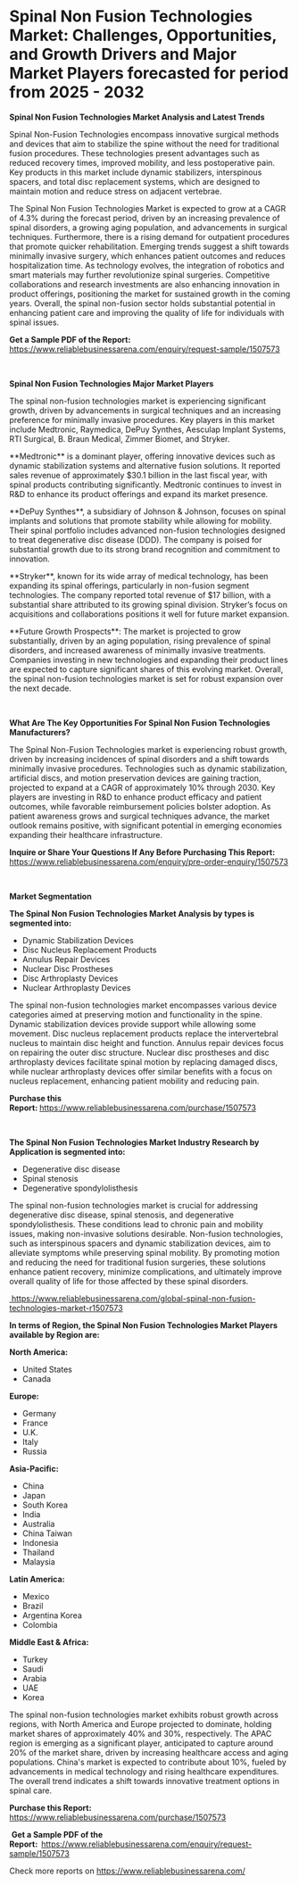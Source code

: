 <p><h1>Spinal Non Fusion Technologies Market: Challenges, Opportunities, and Growth Drivers and Major Market Players forecasted for period from 2025 - 2032</h1></p><p><strong>Spinal Non Fusion Technologies Market Analysis and Latest Trends</strong></p>
<p><p>Spinal Non-Fusion Technologies encompass innovative surgical methods and devices that aim to stabilize the spine without the need for traditional fusion procedures. These technologies present advantages such as reduced recovery times, improved mobility, and less postoperative pain. Key products in this market include dynamic stabilizers, interspinous spacers, and total disc replacement systems, which are designed to maintain motion and reduce stress on adjacent vertebrae.</p><p>The Spinal Non Fusion Technologies Market is expected to grow at a CAGR of 4.3% during the forecast period, driven by an increasing prevalence of spinal disorders, a growing aging population, and advancements in surgical techniques. Furthermore, there is a rising demand for outpatient procedures that promote quicker rehabilitation. Emerging trends suggest a shift towards minimally invasive surgery, which enhances patient outcomes and reduces hospitalization time. As technology evolves, the integration of robotics and smart materials may further revolutionize spinal surgeries. Competitive collaborations and research investments are also enhancing innovation in product offerings, positioning the market for sustained growth in the coming years. Overall, the spinal non-fusion sector holds substantial potential in enhancing patient care and improving the quality of life for individuals with spinal issues.</p></p>
<p><strong>Get a Sample PDF of the Report:&nbsp;</strong> <a href="https://www.reliablebusinessarena.com/enquiry/request-sample/1507573?utm_campaign=1892&utm_medium=2&utm_source=Github&utm_content=ia&utm_term=23032025&utm_id=spinal-non-fusion-technologies">https://www.reliablebusinessarena.com/enquiry/request-sample/1507573</a></p>
<p>&nbsp;</p>
<p><strong>Spinal Non Fusion Technologies Major Market Players</strong></p>
<p><p>The spinal non-fusion technologies market is experiencing significant growth, driven by advancements in surgical techniques and an increasing preference for minimally invasive procedures. Key players in this market include Medtronic, Raymedica, DePuy Synthes, Aesculap Implant Systems, RTI Surgical, B. Braun Medical, Zimmer Biomet, and Stryker.</p><p>**Medtronic** is a dominant player, offering innovative devices such as dynamic stabilization systems and alternative fusion solutions. It reported sales revenue of approximately $30.1 billion in the last fiscal year, with spinal products contributing significantly. Medtronic continues to invest in R&D to enhance its product offerings and expand its market presence.</p><p>**DePuy Synthes**, a subsidiary of Johnson & Johnson, focuses on spinal implants and solutions that promote stability while allowing for mobility. Their spinal portfolio includes advanced non-fusion technologies designed to treat degenerative disc disease (DDD). The company is poised for substantial growth due to its strong brand recognition and commitment to innovation.</p><p>**Stryker**, known for its wide array of medical technology, has been expanding its spinal offerings, particularly in non-fusion segment technologies. The company reported total revenue of $17 billion, with a substantial share attributed to its growing spinal division. Stryker’s focus on acquisitions and collaborations positions it well for future market expansion.</p><p>**Future Growth Prospects**: The market is projected to grow substantially, driven by an aging population, rising prevalence of spinal disorders, and increased awareness of minimally invasive treatments. Companies investing in new technologies and expanding their product lines are expected to capture significant shares of this evolving market. Overall, the spinal non-fusion technologies market is set for robust expansion over the next decade.</p></p>
<p>&nbsp;</p>
<p><strong>What Are The Key Opportunities For Spinal Non Fusion Technologies Manufacturers?</strong></p>
<p><p>The Spinal Non-Fusion Technologies market is experiencing robust growth, driven by increasing incidences of spinal disorders and a shift towards minimally invasive procedures. Technologies such as dynamic stabilization, artificial discs, and motion preservation devices are gaining traction, projected to expand at a CAGR of approximately 10% through 2030. Key players are investing in R&D to enhance product efficacy and patient outcomes, while favorable reimbursement policies bolster adoption. As patient awareness grows and surgical techniques advance, the market outlook remains positive, with significant potential in emerging economies expanding their healthcare infrastructure.</p></p>
<p><strong>Inquire or Share Your Questions If Any Before Purchasing This Report:</strong> <a href="https://www.reliablebusinessarena.com/enquiry/pre-order-enquiry/1507573?utm_campaign=1892&utm_medium=2&utm_source=Github&utm_content=ia&utm_term=23032025&utm_id=spinal-non-fusion-technologies">https://www.reliablebusinessarena.com/enquiry/pre-order-enquiry/1507573</a></p>
<p>&nbsp;</p>
<p><strong>Market Segmentation</strong></p>
<p><strong>The Spinal Non Fusion Technologies Market Analysis by types is segmented into:</strong></p>
<p><ul><li>Dynamic Stabilization Devices</li><li>Disc Nucleus Replacement Products</li><li>Annulus Repair Devices</li><li>Nuclear Disc Prostheses</li><li>Disc Arthroplasty Devices</li><li>Nuclear Arthroplasty Devices</li></ul></p>
<p><p>The spinal non-fusion technologies market encompasses various device categories aimed at preserving motion and functionality in the spine. Dynamic stabilization devices provide support while allowing some movement. Disc nucleus replacement products replace the intervertebral nucleus to maintain disc height and function. Annulus repair devices focus on repairing the outer disc structure. Nuclear disc prostheses and disc arthroplasty devices facilitate spinal motion by replacing damaged discs, while nuclear arthroplasty devices offer similar benefits with a focus on nucleus replacement, enhancing patient mobility and reducing pain.</p></p>
<p><strong>Purchase this Report:&nbsp;</strong><a href="https://www.reliablebusinessarena.com/purchase/1507573?utm_campaign=1892&utm_medium=2&utm_source=Github&utm_content=ia&utm_term=23032025&utm_id=spinal-non-fusion-technologies">https://www.reliablebusinessarena.com/purchase/1507573</a></p>
<p>&nbsp;</p>
<p><strong>The Spinal Non Fusion Technologies Market Industry Research by Application is segmented into:</strong></p>
<p><ul><li>Degenerative disc disease</li><li>Spinal stenosis</li><li>Degenerative spondylolisthesis</li></ul></p>
<p><p>The spinal non-fusion technologies market is crucial for addressing degenerative disc disease, spinal stenosis, and degenerative spondylolisthesis. These conditions lead to chronic pain and mobility issues, making non-invasive solutions desirable. Non-fusion technologies, such as interspinous spacers and dynamic stabilization devices, aim to alleviate symptoms while preserving spinal mobility. By promoting motion and reducing the need for traditional fusion surgeries, these solutions enhance patient recovery, minimize complications, and ultimately improve overall quality of life for those affected by these spinal disorders.</p></p>
<p><a href="https://www.reliablebusinessarena.com/global-spinal-non-fusion-technologies-market-r1507573?utm_campaign=1892&utm_medium=2&utm_source=Github&utm_content=ia&utm_term=23032025&utm_id=spinal-non-fusion-technologies">&nbsp;https://www.reliablebusinessarena.com/global-spinal-non-fusion-technologies-market-r1507573</a></p>
<p><strong>In terms of Region, the Spinal Non Fusion Technologies Market Players available by Region are:</strong></p>
<p>
    <p> <strong> North America: </strong>
        <ul>
            <li>United States</li>
            <li>Canada</li>
        </ul>
        </p> 
    <p> <strong> Europe: </strong>
        <ul>
            <li>Germany</li>
            <li>France</li>
            <li>U.K.</li>
            <li>Italy</li>
            <li>Russia</li>
        </ul>
        </p> 
    <p> <strong> Asia-Pacific: </strong>
        <ul>
            <li>China</li>
            <li>Japan</li>
            <li>South Korea</li>
            <li>India</li>
            <li>Australia</li>
            <li>China Taiwan</li>
            <li>Indonesia</li>
            <li>Thailand</li>
            <li>Malaysia</li>
        </ul>
        </p> 
    <p> <strong> Latin America: </strong>
        <ul>
            <li>Mexico</li>
            <li>Brazil</li>
            <li>Argentina Korea</li>
            <li>Colombia</li>
        </ul>
        </p> 
    <p> <strong> Middle East & Africa: </strong>
        <ul>
            <li>Turkey</li>
            <li>Saudi</li>
            <li>Arabia</li>
            <li>UAE</li>
            <li>Korea</li>
        </ul>
    </p>
    </p>
<p><p>The spinal non-fusion technologies market exhibits robust growth across regions, with North America and Europe projected to dominate, holding market shares of approximately 40% and 30%, respectively. The APAC region is emerging as a significant player, anticipated to capture around 20% of the market share, driven by increasing healthcare access and aging populations. China's market is expected to contribute about 10%, fueled by advancements in medical technology and rising healthcare expenditures. The overall trend indicates a shift towards innovative treatment options in spinal care.</p></p>
<p><strong>Purchase this Report: </strong><a href="https://www.reliablebusinessarena.com/purchase/1507573?utm_campaign=1892&utm_medium=2&utm_source=Github&utm_content=ia&utm_term=23032025&utm_id=spinal-non-fusion-technologies">https://www.reliablebusinessarena.com/purchase/1507573</a></p>
<p>&nbsp;<strong>Get a Sample PDF of the Report:&nbsp;&nbsp;</strong><a href="https://www.reliablebusinessarena.com/enquiry/request-sample/1507573?utm_campaign=1892&utm_medium=2&utm_source=Github&utm_content=ia&utm_term=23032025&utm_id=spinal-non-fusion-technologies">https://www.reliablebusinessarena.com/enquiry/request-sample/1507573</a></p>
<p><strong></strong></p>
<p>Check more reports on <a href="https://www.reliablebusinessarena.com/?utm_campaign=1892&utm_medium=2&utm_source=Github&utm_content=ia&utm_term=23032025&utm_id=spinal-non-fusion-technologies">https://www.reliablebusinessarena.com/</a></p>